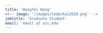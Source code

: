 ```yaml
---
title: 'Wangfei Wang'
<!-- image: '/images/team/kai2020.png' -->
jobtitle: 'Graduate Student'
email: 'email at uic.edu'
---
```


